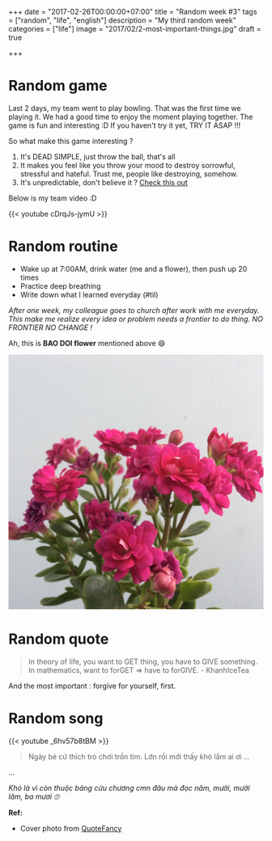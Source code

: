 +++
date = "2017-02-26T00:00:00+07:00"
title = "Random week #3"
tags = ["random", "life", "english"]
description = "My third random week"
categories = ["life"]
image = "2017/02/2-most-important-things.jpg"
draft = true

+++

# Random game

Last 2 days, my team went to play bowling. That was the first time we playing it. We had a good time to enjoy the moment playing together. The game is fun and interesting :D If you haven't try it yet, TRY IT ASAP !!!

So what make this game interesting ?

1. It's DEAD SIMPLE, just throw the ball, that's all
2. It makes you feel like you throw your mood to destroy sorrowful, stressful and hateful. Trust me, people like destroying, somehow.
3. It's unpredictable, don't believe it ? [Check this out](https://www.youtube.com/watch?v=KNUR8wT1UM8)

Below is my team video :D

{{< youtube cDrqJs-jymU >}}

# Random routine

- Wake up at 7:00AM, drink water (me and a flower), then push up 20 times
- Practice deep breathing
- Write down what I learned everyday (#til)

*After one week, my colleague goes to church after work with me everyday. This make me realize every idea or problem needs a frontier to do thing. NO FRONTIER NO CHANGE !*

Ah, this is **BAO DOI flower** mentioned above 😄

![Hoa Bao Doi](/images/2017/02/hoa-bao-doi.jpg)

# Random quote

> In theory of life, you want to GET thing, you have to GIVE something. In mathematics, want to forGET => have to forGIVE. - KhanhIceTea

And the most important : forgive for yourself, first.

# Random song

{{< youtube _6hv57b8tBM >}}

> Ngày bé cứ thích trò chơi trốn tìm. Lớn rồi mới thấy khó lắm ai ơi ...

...

*Khó là vì còn thuộc bảng cửu chương cmn đâu mà đọc năm, mười, mười lăm, ba mươi 🙄*

**Ref:**

- Cover photo from [QuoteFancy](https://quotefancy.com/quote/10325/Mark-Twain-The-two-most-important-days-in-your-life-are-the-day-you-are-born-and-the-day)
